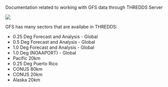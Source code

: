 Documentation related to working with GFS data through THREDDS Server

<img src="https://raw.githubusercontent.com/MethaneRain/Python-Jupyter/master/Jupyter-Notebooks/Weather-Notebooks/Thredds-Model-Notebooks/GFS/TREDDS_GFS_List.png">

GFS has many sectors that are availabe in THREDDS:
* 0.25 Deg Forecast and Analysis - Global
* 0.5 Deg Forecast and Analysis - Global
* 1.0 Deg Forecast and Analysis - Global
* 1.0 Deg (NOAAPORT) - Global
* Pacific 20km
* 0.25 Deg Puerto Rico
* CONUS 80km
* CONUS 20km
* Alaska 20km
